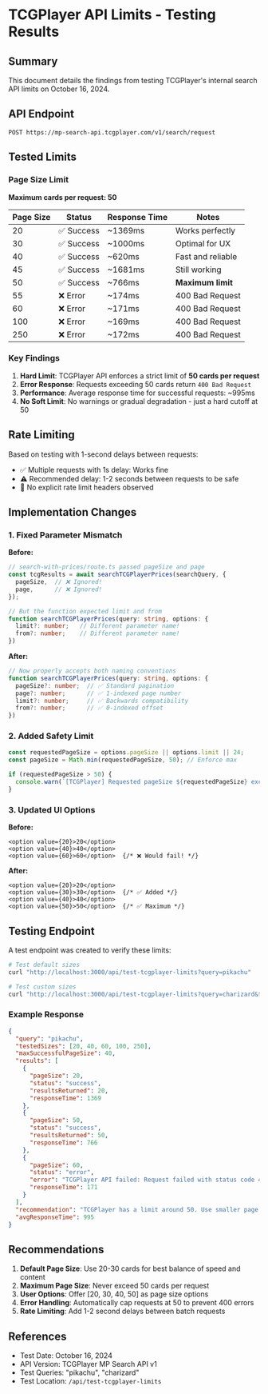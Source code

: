 # TCGPlayer API Limits - Testing Results

## Summary

This document details the findings from testing TCGPlayer's internal search API limits on October 16, 2024.

## API Endpoint

```
POST https://mp-search-api.tcgplayer.com/v1/search/request
```

## Tested Limits

### Page Size Limit

**Maximum cards per request: 50**

| Page Size | Status  | Response Time | Notes |
|-----------|---------|---------------|-------|
| 20        | ✅ Success | ~1369ms | Works perfectly |
| 30        | ✅ Success | ~1000ms | Optimal for UX |
| 40        | ✅ Success | ~620ms  | Fast and reliable |
| 45        | ✅ Success | ~1681ms | Still working |
| 50        | ✅ Success | ~766ms  | **Maximum limit** |
| 55        | ❌ Error | ~174ms  | 400 Bad Request |
| 60        | ❌ Error | ~171ms  | 400 Bad Request |
| 100       | ❌ Error | ~169ms  | 400 Bad Request |
| 250       | ❌ Error | ~172ms  | 400 Bad Request |

### Key Findings

1. **Hard Limit**: TCGPlayer API enforces a strict limit of **50 cards per request**
2. **Error Response**: Requests exceeding 50 cards return `400 Bad Request`
3. **Performance**: Average response time for successful requests: ~995ms
4. **No Soft Limit**: No warnings or gradual degradation - just a hard cutoff at 50

## Rate Limiting

Based on testing with 1-second delays between requests:
- ✅ Multiple requests with 1s delay: Works fine
- ⚠️ Recommended delay: 1-2 seconds between requests to be safe
- 📝 No explicit rate limit headers observed

## Implementation Changes

### 1. Fixed Parameter Mismatch

**Before:**
```typescript
// search-with-prices/route.ts passed pageSize and page
const tcgResults = await searchTCGPlayerPrices(searchQuery, {
  pageSize,  // ❌ Ignored!
  page,      // ❌ Ignored!
});

// But the function expected limit and from
function searchTCGPlayerPrices(query: string, options: {
  limit?: number;   // Different parameter name!
  from?: number;    // Different parameter name!
})
```

**After:**
```typescript
// Now properly accepts both naming conventions
function searchTCGPlayerPrices(query: string, options: {
  pageSize?: number;  // ✅ Standard pagination
  page?: number;      // ✅ 1-indexed page number
  limit?: number;     // ✅ Backwards compatibility
  from?: number;      // ✅ 0-indexed offset
})
```

### 2. Added Safety Limit

```typescript
const requestedPageSize = options.pageSize || options.limit || 24;
const pageSize = Math.min(requestedPageSize, 50); // Enforce max

if (requestedPageSize > 50) {
  console.warn(`[TCGPlayer] Requested pageSize ${requestedPageSize} exceeds limit. Using maximum of 50.`);
}
```

### 3. Updated UI Options

**Before:**
```tsx
<option value={20}>20</option>
<option value={40}>40</option>
<option value={60}>60</option>  {/* ❌ Would fail! */}
```

**After:**
```tsx
<option value={20}>20</option>
<option value={30}>30</option>  {/* ✅ Added */}
<option value={40}>40</option>
<option value={50}>50</option>  {/* ✅ Maximum */}
```

## Testing Endpoint

A test endpoint was created to verify these limits:

```bash
# Test default sizes
curl "http://localhost:3000/api/test-tcgplayer-limits?query=pikachu"

# Test custom sizes
curl "http://localhost:3000/api/test-tcgplayer-limits?query=charizard&testSizes=45,50,55"
```

### Example Response

```json
{
  "query": "pikachu",
  "testedSizes": [20, 40, 60, 100, 250],
  "maxSuccessfulPageSize": 40,
  "results": [
    {
      "pageSize": 20,
      "status": "success",
      "resultsReturned": 20,
      "responseTime": 1369
    },
    {
      "pageSize": 50,
      "status": "success",
      "resultsReturned": 50,
      "responseTime": 766
    },
    {
      "pageSize": 60,
      "status": "error",
      "error": "TCGPlayer API failed: Request failed with status code 400",
      "responseTime": 171
    }
  ],
  "recommendation": "TCGPlayer has a limit around 50. Use smaller page sizes.",
  "avgResponseTime": 995
}
```

## Recommendations

1. **Default Page Size**: Use 20-30 cards for best balance of speed and content
2. **Maximum Page Size**: Never exceed 50 cards per request
3. **User Options**: Offer [20, 30, 40, 50] as page size options
4. **Error Handling**: Automatically cap requests at 50 to prevent 400 errors
5. **Rate Limiting**: Add 1-2 second delays between batch requests

## References

- Test Date: October 16, 2024
- API Version: TCGPlayer MP Search API v1
- Test Queries: "pikachu", "charizard"
- Test Location: `/api/test-tcgplayer-limits`

